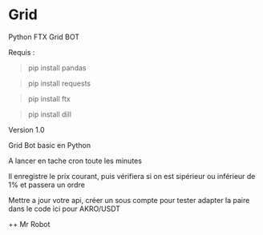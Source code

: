 # Grid
Python FTX Grid BOT

Requis :

>pip install pandas

>pip install requests

>pip install ftx

>pip install dill



Version 1.0

Grid Bot basic en Python

A lancer en tache cron toute les minutes

Il enregistre le prix courant, puis vérifiera si on est sipérieur ou inférieur de 1% et passera un ordre

Mettre a jour votre api, créer un sous compte pour tester adapter la paire dans le code ici pour AKRO/USDT

++ Mr Robot
